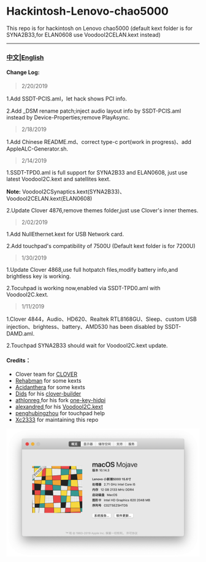 # Hackintosh-Lenovo-chao5000
This repo is for hackintosh on Lenovo chao5000
(default kext folder is for SYNA2B33,for ELAN0608 use VoodooI2CELAN.kext instead)

  *****

### [中文](https://github.com/Xc2333/Hackintosh-Lenovo-chao5000/blob/master/README-CN.md)|[English](https://github.com/Xc2333/Hackintosh-Lenovo-chao5000/blob/master/README.md)
####   Change Log:
> 2/20/2019

1.Add SSDT-PCIS.aml，let hack shows PCI info.

2.Add _DSM rename patch;inject audio layout info by SSDT-PCIS.aml instead by Device-Properties;remove PlayAsync.


> 2/18/2019

1.Add Chinese README.md、correct type-c port(work in progress)、add AppleALC-Generator.sh.

> 2/14/2019

1.SSDT-TPD0.aml is full support for SYNA2B33 and ELAN0608, just use latest VoodooI2C.kext and satellites kext.

**Note:** VoodooI2CSynaptics.kext(SYNA2B33)、VoodooI2CELAN.kext(ELAN0608)

2.Update Clover 4876,remove themes folder,just use Clover's inner themes.




>   2/02/2019

1.Add NullEthernet.kext for USB Network card.

2.Add touchpad's compatibility of 7500U (Default kext folder is for 7200U) 


>   1/30/2019

1.Update Clover 4868,use full hotpatch files,modify battery info,and brightless key is working.

2.Tocuhpad is working now,enabled via SSDT-TPD0.aml with VoodooI2C.kext.



>   1/11/2019

1.Clover 4844，Audio、HD620、Realtek RTL8168GU、Sleep、custom USB injection、brightess、battery、AMD530 has been disabled by SSDT-DAMD.aml.


2.Touchpad SYNA2B33 should wait for VoodooI2C.kext update.
  
  
####   Credits：
*   Clover team for [CLOVER](https://sourceforge.net/projects/cloverefiboot/)
*   [Rehabman](https://github.com/RehabMan) for some kexts
*   [Acidanthera](https://github.com/acidanthera) for some kexts
*   [Dids](https://github.com/Dids) for his [clover-builder](https://github.com/Dids/clover-builder)
*   [athlonreg ](https://github.com/athlonreg)for his fork [one-key-hidpi](https://github.com/athlonreg/one-key-hidpi)
*   [alexandred ](https://github.com/alexandred)for his [VoodooI2C.kext ](https://github.com/alexandred/VoodooI2C)
*   [penghubingzhou](https://github.com/penghubingzhou) for touchpad help
*   [Xc2333](https://github.com/Xc2333) for maintaining this repo
  
  ![](https://github.com/Xc2333/Hackintosh-Lenovo-chao5000/blob/master/pic/About%20this%20Mac.png)
